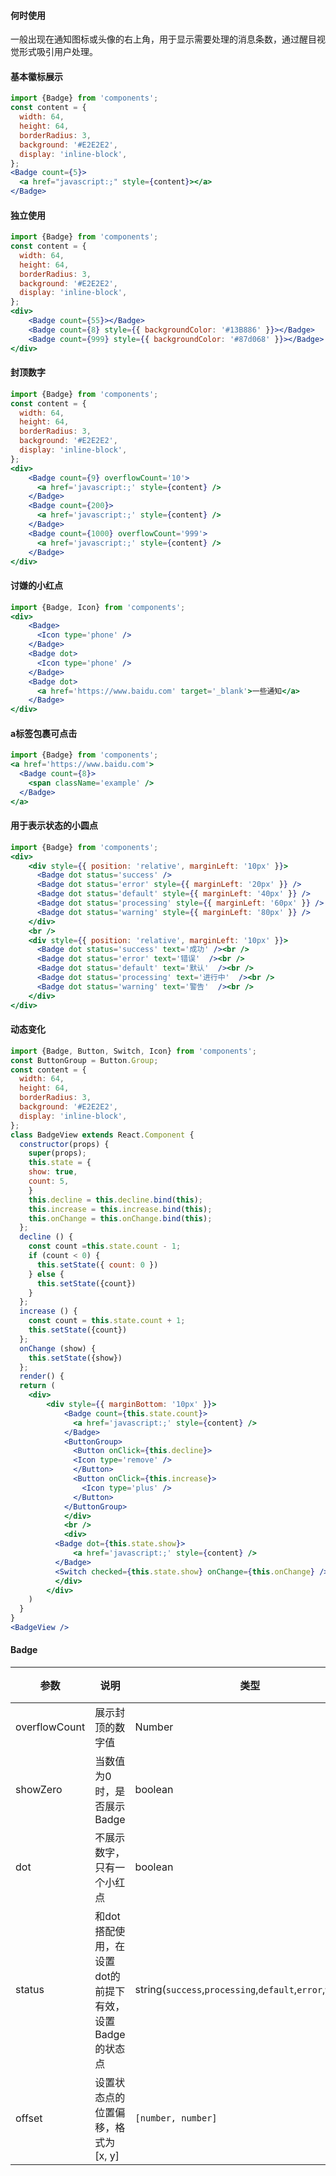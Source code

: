 #### **何时使用**

一般出现在通知图标或头像的右上角，用于显示需要处理的消息条数，通过醒目视觉形式吸引用户处理。

#### **基本徽标展示**
```jsx
import {Badge} from 'components';
const content = {
  width: 64,
  height: 64,
  borderRadius: 3,
  background: '#E2E2E2',
  display: 'inline-block',
};
<Badge count={5}>
  <a href="javascript:;" style={content}></a>
</Badge>
```

#### **独立使用**
```jsx
import {Badge} from 'components';
const content = {
  width: 64,
  height: 64,
  borderRadius: 3,
  background: '#E2E2E2',
  display: 'inline-block',
};
<div>
	<Badge count={55}></Badge>
    <Badge count={8} style={{ backgroundColor: '#13B886' }}></Badge>
    <Badge count={999} style={{ backgroundColor: '#87d068' }}></Badge>
</div>
```

#### **封顶数字**
```jsx
import {Badge} from 'components';
const content = {
  width: 64,
  height: 64,
  borderRadius: 3,
  background: '#E2E2E2',
  display: 'inline-block',
};
<div>
	<Badge count={9} overflowCount='10'>
      <a href='javascript:;' style={content} />
    </Badge>
    <Badge count={200}>
      <a href='javascript:;' style={content} />
    </Badge>
    <Badge count={1000} overflowCount='999'>
      <a href='javascript:;' style={content} />
    </Badge>
</div>
```


#### **讨嫌的小红点**
```jsx
import {Badge, Icon} from 'components';
<div>
	<Badge>
	  <Icon type='phone' />
	</Badge>
	<Badge dot>
	  <Icon type='phone' />
	</Badge>
	<Badge dot>
	  <a href='https://www.baidu.com' target='_blank'>一些通知</a>
	</Badge>
</div>
```

#### **a标签包裹可点击**
```jsx
import {Badge} from 'components';
<a href='https://www.baidu.com'>
  <Badge count={8}>
    <span className='example' />
  </Badge>
</a>
```

#### **用于表示状态的小圆点**
```jsx
import {Badge} from 'components';
<div>
	<div style={{ position: 'relative', marginLeft: '10px' }}>
      <Badge dot status='success' />
      <Badge dot status='error' style={{ marginLeft: '20px' }} />
      <Badge dot status='default' style={{ marginLeft: '40px' }} />
      <Badge dot status='processing' style={{ marginLeft: '60px' }} />
      <Badge dot status='warning' style={{ marginLeft: '80px' }} />
    </div>
    <br />
    <div style={{ position: 'relative', marginLeft: '10px' }}>
      <Badge dot status='success' text='成功' /><br />
      <Badge dot status='error' text='错误'  /><br />
      <Badge dot status='default' text='默认'  /><br />
      <Badge dot status='processing' text='进行中'  /><br />
      <Badge dot status='warning' text='警告'  /><br />
    </div>
</div>
```

#### **动态变化** 
```jsx
import {Badge, Button, Switch, Icon} from 'components';
const ButtonGroup = Button.Group;
const content = {
  width: 64,
  height: 64,
  borderRadius: 3,
  background: '#E2E2E2',
  display: 'inline-block',
};
class BadgeView extends React.Component {
  constructor(props) {
    super(props);
    this.state = {
    show: true,
    count: 5,
    }
    this.decline = this.decline.bind(this);
    this.increase = this.increase.bind(this);
    this.onChange = this.onChange.bind(this);
  };
  decline () {
    const count =this.state.count - 1;
    if (count < 0) {
      this.setState({ count: 0 })
    } else {
      this.setState({count})
    }
  };
  increase () {
    const count = this.state.count + 1;
    this.setState({count})
  };
  onChange (show) {
    this.setState({show})
  };
  render() {
  return (
	<div>
        <div style={{ marginBottom: '10px' }}>
            <Badge count={this.state.count}>
              <a href='javascript:;' style={content} />
            </Badge>
            <ButtonGroup>
              <Button onClick={this.decline}>
              <Icon type='remove' />
              </Button>
              <Button onClick={this.increase}>
                <Icon type='plus' />
              </Button>
            </ButtonGroup>
            </div>
            <br />
            <div>
          <Badge dot={this.state.show}>
              <a href='javascript:;' style={content} />
          </Badge>
          <Switch checked={this.state.show} onChange={this.onChange} />
          </div>
        </div>
    )
  }
}
<BadgeView />
```

#### **Badge**

| 参数           | 说明                             | 类型 |默认值 |
|----------------|--------------------------------|---------|--------|
| overflowCount  | 展示封顶的数字值                 | Number | 99     |
| showZero            | 当数值为0时，是否展示Badge       | boolean    |false  |
| dot            | 不展示数字，只有一个小红点       | boolean    |false  |
| status            | 和dot搭配使用，在设置dot的前提下有效，设置Badge的状态点       | string(`success`,`processing`,`default`,`error`,`warning`)   |''  |
| offset            | 设置状态点的位置偏移，格式为 [x, y]      | `[number, number]`   | - |


